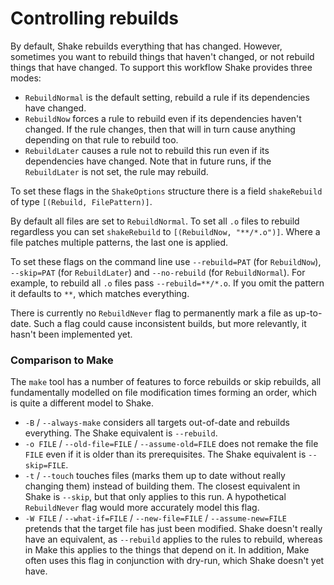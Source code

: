# Controlling rebuilds

By default, Shake rebuilds everything that has changed. However, sometimes you want to rebuild things that haven't changed, or not rebuild things that have changed. To support this workflow Shake provides three modes:

* `RebuildNormal` is the default setting, rebuild a rule if its dependencies have changed.
* `RebuildNow` forces a rule to rebuild even if its dependencies haven't changed. If the rule changes, then that will in turn cause anything depending on that rule to rebuild too.
* `RebuildLater` causes a rule not to rebuild this run even if its dependencies have changed. Note that in future runs, if the `RebuildLater` is not set, the rule may rebuild.

To set these flags in the `ShakeOptions` structure there is a field `shakeRebuild` of type `[(Rebuild, FilePattern)]`.


By default all files are set to `RebuildNormal`. To set all `.o` files to rebuild regardless you can set `shakeRebuild` to `[(RebuildNow, "**/*.o")]`. Where a file patches multiple patterns, the last one is applied.

To set these flags on the command line use `--rebuild=PAT` (for `RebuildNow`), `--skip=PAT` (for `RebuildLater`) and `--no-rebuild` (for `RebuildNormal`). For example, to rebuild all `.o` files pass `--rebuild=**/*.o`. If you omit the pattern it defaults to `**`, which matches everything.

There is currently no `RebuildNever` flag to permanently mark a file as up-to-date. Such a flag could cause inconsistent builds, but more relevantly, it hasn't been implemented yet.

### Comparison to Make

The `make` tool has a number of features to force rebuilds or skip rebuilds, all fundamentally modelled on file modification times forming an order, which is quite a different model to Shake.

* `-B` / `--always-make` considers all targets out-of-date and rebuilds everything. The Shake equivalent is `--rebuild`.
* `-o FILE` / `--old-file=FILE` / `--assume-old=FILE` does not remake the file `FILE` even if it is older than its prerequisites. The Shake equivalent is `--skip=FILE`.
* `-t` / `--touch` touches files (marks them up to date without really changing them) instead of building them. The closest equivalent in Shake is `--skip`, but that only applies to this run. A hypothetical `RebuildNever` flag would more accurately model this flag.
* `-W FILE` / `--what-if=FILE` / `--new-file=FILE` / `--assume-new=FILE` pretends that the target file has just been modified. Shake doesn't really have an equivalent, as `--rebuild` applies to the rules to rebuild, whereas in Make this applies to the things that depend on it. In addition, Make often uses this flag in conjunction with dry-run, which Shake doesn't yet have.
